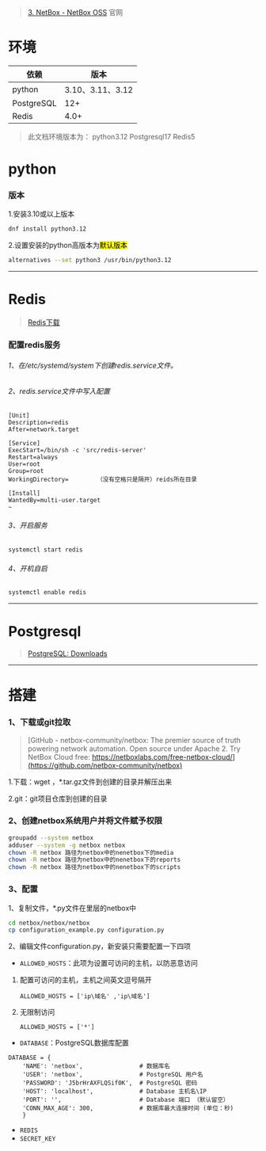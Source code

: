 > [3. NetBox - NetBox OSS](https://netboxlabs.com/docs/netbox/en/stable/installation/3-netbox/#__tabbed_3_2)
>官网
# 环境

| 依赖         | 版本             |
| ---------- | -------------- |
| python     | 3.10、3.11、3.12 |
| PostgreSQL | 12+            |
| Redis      | 4.0+           |
> 此文档环境版本为：
> python3.12
> Postgresql17
> Redis5
# python
### 版本
1.安装3.10或以上版本
```bash
dnf install python3.12  
```
2.设置安装的python高版本为<mark>默认版本</mark>
```bash
alternatives --set python3 /usr/bin/python3.12
```

---
# Redis

> [Redis下载](https://www.redis.net.cn/download/)
### 配置redis服务
###### 1、在/etc/systemd/system下创建redis.service文件。
###### 2、redis.service文件中写入配置
```shell
[Unit]
Description=redis
After=network.target

[Service]
ExecStart=/bin/sh -c 'src/redis-server'
Restart=always
User=root
Group=root
WorkingDirectory=        （没有空格只是隔开）reids所在目录

[Install]
WantedBy=multi-user.target
~
```
###### 3、开启服务
```shell
systemctl start redis
```
###### 4、开机自启
```bash
systemctl enable redis
```
---
# Postgresql

> [PostgreSQL: Downloads](https://www.postgresql.org/download/)

---
# 搭建
### 1、下载或git拉取
> [GitHub - netbox-community/netbox: The premier source of truth powering network automation. Open source under Apache 2. Try NetBox Cloud free: https://netboxlabs.com/free-netbox-cloud/](https://github.com/netbox-community/netbox)

1.下载：wget ，*.tar.gz文件到创建的目录并解压出来

2.git：git项目仓库到创建的目录

### 2、创建netbox系统用户并将文件赋予权限
```bash
groupadd --system netbox
adduser --system -g netbox netbox
chown -R netbox 路径为netbox中的nenetbox下的media
chown -R netbox 路径为netbox中的nenetbox下的reports
chown -R netbox 路径为netbox中的nenetbox下的scripts
```
### 3、配置
1、复制文件，*.py文件在里层的netbox中
```bash
cd netbox/netbox/netbox
cp configuration_example.py configuration.py
```
2、编辑文件configuration.py，新安装只需要配置一下四项
- `ALLOWED_HOSTS`：此项为设置可访问的主机，以防恶意访问
1. 配置可访问的主机，主机之间英文逗号隔开
	
	`ALLOWED_HOSTS = ['ip\域名' ,'ip\域名']`
2. 无限制访问
	
	`ALLOWED_HOSTS = ['*']`
- `DATABASE`：PostgreSQL数据库配置
```
DATABASE = { 
	'NAME': 'netbox',                # 数据库名
	'USER': 'netbox',                # PostgreSQL 用户名 
	'PASSWORD': 'J5brHrAXFLQSif0K',  # PostgreSQL 密码 
	'HOST': 'localhost',             # Database 主机名\IP
	'PORT': '',                      # Database 端口 （默认留空） 
	'CONN_MAX_AGE': 300,             # 数据库最大连接时间 (单位：秒) 
	}
```
- `REDIS`
- `SECRET_KEY`


